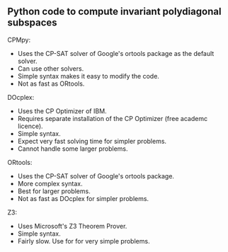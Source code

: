 ## Python code to compute invariant polydiagonal subspaces

CPMpy: 
- Uses the CP-SAT solver of Google's ortools package as the default solver.
- Can use other solvers.
- Simple syntax makes it easy to modify the code.
- Not as fast as ORtools.

DOcplex: 
- Uses the CP Optimizer of IBM.
- Requires separate installation of the CP Optimizer (free academc licence).
- Simple syntax.
- Expect very fast solving time for simpler problems.
- Cannot handle some larger problems.

ORtools: 
- Uses the CP-SAT solver of Google's ortools package.
- More complex syntax.
- Best for larger problems.
- Not as fast as DOcplex for simpler problems.

Z3: 
- Uses Microsoft's Z3 Theorem Prover.
- Simple syntax.
- Fairly slow. Use for for very simple problems.
  
